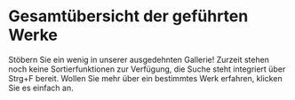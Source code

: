 # Gesamtübersicht der geführten Werke

Stöbern Sie ein wenig in unserer ausgedehnten Gallerie! Zurzeit stehen noch keine Sortierfunktionen zur Verfügung, die Suche steht integriert über Strg+F bereit. Wollen Sie mehr über ein bestimmtes Werk erfahren, klicken Sie es einfach an.
